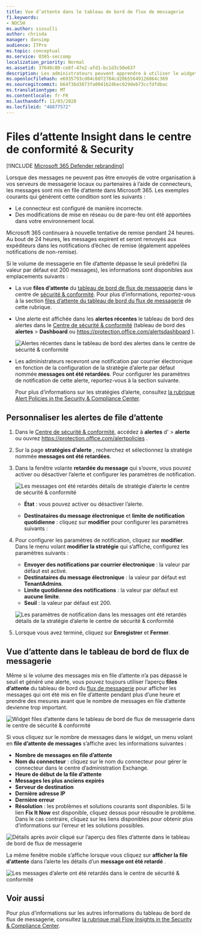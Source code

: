```yaml
---
title: Vue d’attente dans le tableau de bord de flux de messagerie
f1.keywords:
- NOCSH
ms.author: siosulli
author: chrisda
manager: dansimp
audience: ITPro
ms.topic: conceptual
ms.service: O365-seccomp
localization_priority: Normal
ms.assetid: 37640c80-ce6f-47e2-afd1-bc1d3c50e637
description: Les administrateurs peuvent apprendre à utiliser le widget files d’attente dans le tableau de bord de flux de messagerie dans le centre de sécurité & conformité pour surveiller les flux de messages infructueux vers leurs organisations locales ou partenaires sur des connecteurs sortants.
ms.openlocfilehash: e6935793cd04c6072784cd20b55649126864c369
ms.sourcegitcommit: b64f36d3873fa0041b24bec029deb73ccfdfdbac
ms.translationtype: MT
ms.contentlocale: fr-FR
ms.lasthandoff: 11/03/2020
ms.locfileid: "48877572"
---
```

# <a name="queues-insight-in-the-security--compliance-center"></a>Files d’attente Insight dans le centre de conformité & Security

[!INCLUDE [Microsoft 365 Defender rebranding](../includes/microsoft-defender-for-office.md)]


Lorsque des messages ne peuvent pas être envoyés de votre organisation à vos serveurs de messagerie locaux ou partenaires à l’aide de connecteurs, les messages sont mis en file d’attente dans Microsoft 365. Les exemples courants qui génèrent cette condition sont les suivants :

- Le connecteur est configuré de manière incorrecte.
- Des modifications de mise en réseau ou de pare-feu ont été apportées dans votre environnement local.

Microsoft 365 continuera à nouvelle tentative de remise pendant 24 heures. Au bout de 24 heures, les messages expirent et seront renvoyés aux expéditeurs dans les notifications d’échec de remise (également appelées notifications de non-remise).

Si le volume de messagerie en file d’attente dépasse le seuil prédéfini (la valeur par défaut est 200 messages), les informations sont disponibles aux emplacements suivants :

- La vue **files d’attente** du [tableau de bord de flux de messagerie](mail-flow-insights-v2.md) dans le centre de [sécurité & conformité](https://protection.office.com). Pour plus d’informations, reportez-vous à la section [files d’attente du tableau de bord du flux de messagerie](#queues-insight-in-the-mail-flow-dashboard) de cette rubrique.
  
- Une alerte est affichée dans les **alertes récentes** le tableau de bord des alertes dans le [Centre de sécurité & conformité](https://protection.office.com) (tableau de bord des **alertes** \> **Dashboard** ou <https://protection.office.com/alertsdashboard> ).

  ![Alertes récentes dans le tableau de bord des alertes dans le centre de sécurité & conformité](../../media/mfi-queued-messages-alert.png)

- Les administrateurs recevront une notification par courrier électronique en fonction de la configuration de la stratégie d’alerte par défaut nommée **messages ont été retardées**. Pour configurer les paramètres de notification de cette alerte, reportez-vous à la section suivante.

  Pour plus d’informations sur les stratégies d’alerte, consultez [la rubrique Alert Policies in the Security & Compliance Center](../../compliance/alert-policies.md).

## <a name="customize-queue-alerts"></a>Personnaliser les alertes de file d’attente

1. Dans le [Centre de sécurité & conformité](https://protection.office.com), accédez à **alertes** d' \> **alerte** ou ouvrez <https://protection.office.com/alertpolicies> .

2. Sur la page **stratégies d’alerte** , recherchez et sélectionnez la stratégie nommée **messages ont été retardées**.

3. Dans la fenêtre volante **retardée du message** qui s’ouvre, vous pouvez activer ou désactiver l’alerte et configurer les paramètres de notification.

   ![Les messages ont été retardés détails de stratégie d’alerte le centre de sécurité & conformité](../../media/mfi-queued-messages-alert-policy.png)

   - **État** : vous pouvez activer ou désactiver l’alerte.

   - **Destinataires du message électronique** et **limite de notification quotidienne** : cliquez sur **modifier** pour configurer les paramètres suivants :

4. Pour configurer les paramètres de notification, cliquez sur **modifier**. Dans le menu volant **modifier la stratégie** qui s’affiche, configurez les paramètres suivants :

   - **Envoyer des notifications par courrier électronique** : la valeur par défaut est activé.
   - **Destinataires du message électronique** : la valeur par défaut est **TenantAdmins**.
   - **Limite quotidienne des notifications** : la valeur par défaut est **aucune limite**.
   - **Seuil** : la valeur par défaut est 200.

   ![Les paramètres de notification dans les messages ont été retardés détails de la stratégie d’alerte le centre de sécurité & conformité](../../media/mfi-queued-messages-alert-policy-notification-settings.png)

5. Lorsque vous avez terminé, cliquez sur **Enregistrer** et **Fermer**.

## <a name="queues-insight-in-the-mail-flow-dashboard"></a>Vue d’attente dans le tableau de bord de flux de messagerie

Même si le volume des messages mis en file d’attente n’a pas dépassé le seuil et généré une alerte, vous pouvez toujours utiliser l’aperçu **files d’attente** du tableau de bord du [flux de messagerie](mail-flow-insights-v2.md) pour afficher les messages qui ont été mis en file d’attente pendant plus d’une heure et prendre des mesures avant que le nombre de messages en file d’attente devienne trop important.

![Widget files d’attente dans le tableau de bord de flux de messagerie dans le centre de sécurité & conformité](../../media/mfi-queues-widget.png)

Si vous cliquez sur le nombre de messages dans le widget, un menu volant en **file d’attente de messages** s’affiche avec les informations suivantes :

- **Nombre de messages en file d’attente**
- **Nom du connecteur** : cliquez sur le nom du connecteur pour gérer le connecteur dans le centre d’administration Exchange.
- **Heure de début de la file d’attente**
- **Messages les plus anciens expirés**
- **Serveur de destination**
- **Dernière adresse IP**
- **Dernière erreur**
- **Résolution** : les problèmes et solutions courants sont disponibles. Si le lien **Fix It Now** est disponible, cliquez dessus pour résoudre le problème. Dans le cas contraire, cliquez sur les liens disponibles pour obtenir plus d’informations sur l’erreur et les solutions possibles.

![Détails après avoir cliqué sur l’aperçu des files d’attente dans le tableau de bord de flux de messagerie](../../media/mfi-queues-details.png)

La même fenêtre mobile s’affiche lorsque vous cliquez sur **afficher la file d’attente** dans l’alerte les détails d’un **message ont été retardé** .

![Les messages d’alerte ont été retardés dans le centre de sécurité & conformité](../../media/mfi-queued-messages-alert-details.png)

## <a name="see-also"></a>Voir aussi

Pour plus d’informations sur les autres informations du tableau de bord de flux de messagerie, consultez [la rubrique mail Flow Insights in the Security & Compliance Center](mail-flow-insights-v2.md).
